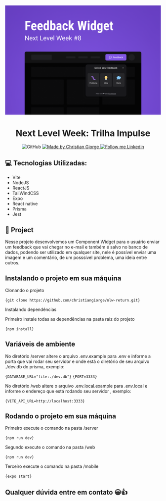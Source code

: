 ![README](/README/feedback-widget.png)

<h1 align="center">
 Next Level Week: Trilha Impulse
</h1>

<p align="center">
 <img alt="GitHub" src="https://img.shields.io/github/license/christiangiorge/nlw-return?color=0d7ebe"/>

 <a href="https://github.com/christiangiorge">
    <img alt="Made by Christian Giorge" src="https://img.shields.io/badge/Made%20by-Christian%20Giorge-0d7ebe">
 </a>

 <a href="https://www.linkedin.com/in/christian-giorge-20648714a" target="_blank">
    <img alt="Follow me Linkedin" src="https://img.shields.io/badge/Follow%20up-christiangiorge-0d7ebe?style=social&logo=linkedin">
 </a>
</p>

## 💻 Tecnologias Utilizadas:

- Vite
- NodeJS
- ReactJS
- TailWindCSS
- Expo
- React native
- Prisma
- Jest


## 🚀 Project

Nesse projeto desenvolvemos um Component Widget para o usuário enviar um feedback que vai chegar no e-mail e também é salvo no banco de dados, podendo ser utilizado em qualquer site, nele é possível enviar uma imagem e um comentário, de um posssível problema, uma ideia entre outros.

## Instalando o projeto em sua máquina

Clonando o projeto

`{git clone https://github.com/christiangiorge/nlw-return.git}`

Instalando dependências

Primeiro instale todas as dependências na pasta raiz do projeto

`{npm install}`

## Variáveis de ambiente

No diretório /server altere o arquivo .env.example para .env e informe a porta que vai rodar seu servidor e onde está o diretório de seu arquivo ./dev.db do prisma, exemplo:

`{DATABASE_URL="file:./dev.db"}`
`{PORT=3333}`

No diretório /web altere o arquivo .env.local.example para .env.local e informe o endereço que está rodando seu servidor , exemplo:

`{VITE_API_URL=http://localhost:3333}`

## Rodando o projeto em sua máquina

Primeiro execute o comando na pasta /server

`{npm run dev}`

Segundo execute o comando na pasta /web

`{npm run dev}`

Terceiro execute o comando na pasta /mobile

`{expo start}`

## Qualquer dúvida entre em contato 😀👍